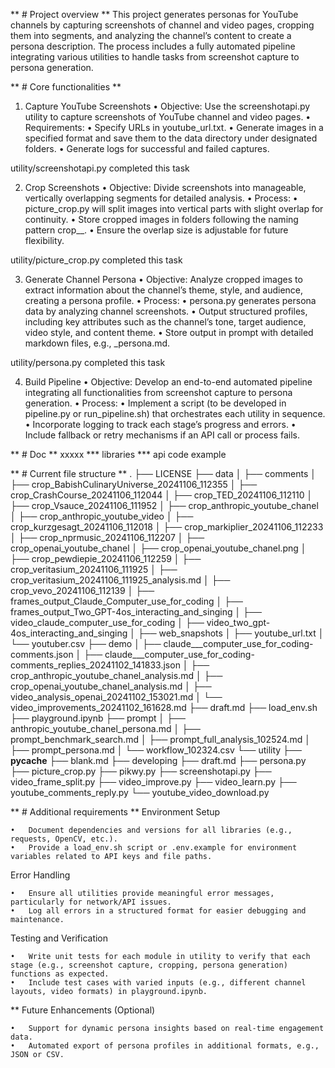** # Project overview **
This project generates personas for YouTube channels by capturing screenshots of channel and video pages, cropping them into segments, and analyzing the channel’s content to create a persona description. The process includes a fully automated pipeline integrating various utilities to handle tasks from screenshot capture to persona generation.


** # Core functionalities **
1. Capture YouTube Screenshots
	•	Objective: Use the screenshotapi.py utility to capture screenshots of YouTube channel and video pages.
    •	Requirements:
	•	    Specify URLs in youtube_url.txt.
	•	    Generate images in a specified format and save them to the data directory under designated folders.
	•	    Generate logs for successful and failed captures.

utility/screenshotapi.py completed this task

2. Crop Screenshots
	•	Objective: Divide screenshots into manageable, vertically overlapping segments for detailed analysis.
	•	Process:
	•	picture_crop.py will split images into vertical parts with slight overlap for continuity.
	•	Store cropped images in folders following the naming pattern crop_<channelname>_<timestamp>.
	•	Ensure the overlap size is adjustable for future flexibility.

utility/picture_crop.py completed this task

3. Generate Channel Persona
	•	Objective: Analyze cropped images to extract information about the channel’s theme, style, and audience, creating a persona profile.
	•	Process:
	•	persona.py generates persona data by analyzing channel screenshots.
	•	Output structured profiles, including key attributes such as the channel’s tone, target audience, video style, and content theme.
	•	Store output in prompt with detailed markdown files, e.g., <channelname>_persona.md.

utility/persona.py completed this task

4. Build Pipeline
	•	Objective: Develop an end-to-end automated pipeline integrating all functionalities from screenshot capture to persona generation.
	•	Process:
	•	Implement a script (to be developed in pipeline.py or run_pipeline.sh) that orchestrates each utility in sequence.
	•	Incorporate logging to track each stage’s progress and errors.
	•	Include fallback or retry mechanisms if an API call or process fails.

** # Doc **
xxxxx
*** libraries
*** api code example

** # Current file structure **
.
├── LICENSE
├── data
│   ├── comments
│   ├── crop_BabishCulinaryUniverse_20241106_112355
│   ├── crop_CrashCourse_20241106_112044
│   ├── crop_TED_20241106_112110
│   ├── crop_Vsauce_20241106_111952
│   ├── crop_anthropic_youtube_chanel
│   ├── crop_anthropic_youtube_video
│   ├── crop_kurzgesagt_20241106_112018
│   ├── crop_markiplier_20241106_112233
│   ├── crop_nprmusic_20241106_112207
│   ├── crop_openai_youtube_chanel
│   ├── crop_openai_youtube_chanel.png
│   ├── crop_pewdiepie_20241106_112259
│   ├── crop_veritasium_20241106_111925
│   ├── crop_veritasium_20241106_111925_analysis.md
│   ├── crop_vevo_20241106_112139
│   ├── frames_output_Claude_Computer_use_for_coding
│   ├── frames_output_Two_GPT-4os_interacting_and_singing
│   ├── video_claude_computer_use_for_coding
│   ├── video_two_gpt-4os_interacting_and_singing
│   ├── web_snapshots
│   ├── youtube_url.txt
│   └── youtuber.csv
├── demo
│   ├── claude___computer_use_for_coding-comments.json
│   ├── claude___computer_use_for_coding-comments_replies_20241102_141833.json
│   ├── crop_anthropic_youtube_chanel_analysis.md
│   ├── crop_openai_youtube_chanel_analysis.md
│   ├── video_analysis_openai_20241102_153021.md
│   └── video_improvements_20241102_161628.md
├── draft.md
├── load_env.sh
├── playground.ipynb
├── prompt
│   ├── anthropic_youtube_chanel_persona.md
│   ├── prompt_benchmark_search.md
│   ├── prompt_full_analysis_102524.md
│   ├── prompt_persona.md
│   └── workflow_102324.csv
└── utility
    ├── __pycache__
    ├── blank.md
    ├── developing
    ├── draft.md
    ├── persona.py
    ├── picture_crop.py
    ├── pikwy.py
    ├── screenshotapi.py
    ├── video_frame_split.py
    ├── video_improve.py
    ├── video_learn.py
    ├── youtube_comments_reply.py
    └── youtube_video_download.py


** # Additional requirements **
Environment Setup

	•	Document dependencies and versions for all libraries (e.g., requests, OpenCV, etc.).
	•	Provide a load_env.sh script or .env.example for environment variables related to API keys and file paths.

Error Handling

	•	Ensure all utilities provide meaningful error messages, particularly for network/API issues.
	•	Log all errors in a structured format for easier debugging and maintenance.

Testing and Verification

	•	Write unit tests for each module in utility to verify that each stage (e.g., screenshot capture, cropping, persona generation) functions as expected.
	•	Include test cases with varied inputs (e.g., different channel layouts, video formats) in playground.ipynb.

** Future Enhancements (Optional)

	•	Support for dynamic persona insights based on real-time engagement data.
	•	Automated export of persona profiles in additional formats, e.g., JSON or CSV.